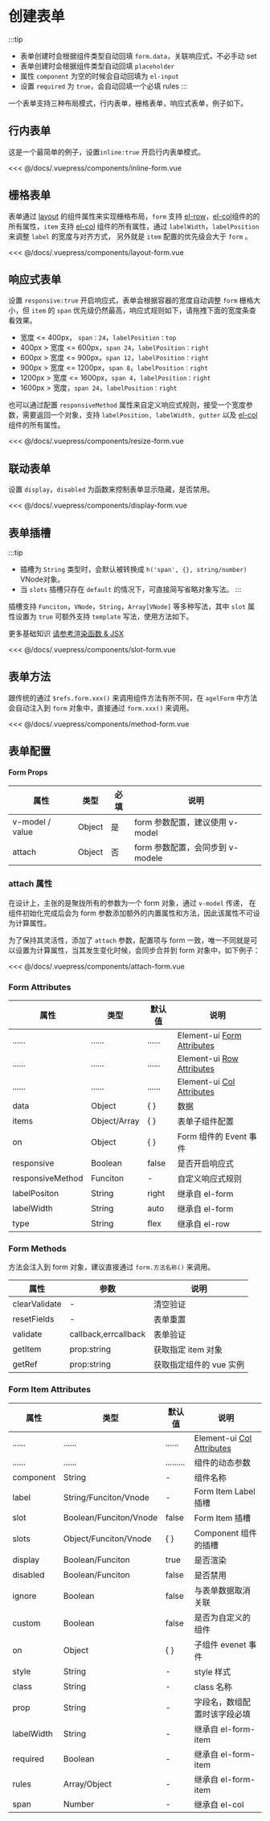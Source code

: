 # 创建表单

:::tip 
- 表单创建时会根据组件类型自动回填 `form.data`，关联响应式，不必手动 set 
- 表单创建时会根据组件类型自动回填 `placeholder`
- 属性 `component` 为空的时候会自动回填为 `el-input`
- 设置 `required` 为 `true`，会自动回填一个必填 rules
:::

一个表单支持三种布局模式，行内表单，栅格表单，响应式表单，例子如下。

## 行内表单 

这是一个最简单的例子，设置`inline:true` 开启行内表单模式。

<ClientOnly><inline-form/></ClientOnly>


<<< @/docs/.vuepress/components/inline-form.vue

## 栅格表单

表单通过 [layout](https://element.eleme.cn/#/zh-CN/component/layout#layout-bu-ju) 的组件属性来实现栅格布局，`form` 支持 [el-row](https://element.eleme.cn/#/zh-CN/component/layout#row-attributes)，[el-col](https://element.eleme.cn/#/zh-CN/component/layout#col-attributes)组件的的所有属性，`item` 支持 [el-col](https://element.eleme.cn/#/zh-CN/component/layout#col-attributes) 组件的所有属性，通过 `labelWidth`，`labelPosition` 来调整 `label` 的宽度与对齐方式， 另外就是 `item` 配置的优先级会大于 `form` 。

 
<ClientOnly><layout-form/></ClientOnly>

<<< @/docs/.vuepress/components/layout-form.vue

## 响应式表单

设置 `responsive:true` 开启响应式，表单会根据容器的宽度自动调整 `form` 栅格大小，但 `item` 的 `span` 优先级仍然最高，响应式规则如下，请拖拽下面的宽度条查看效果。

- 宽度 <= 400px， `span：24`，`labelPosition：top`
- 400px > 宽度 <= 600px，`span 24`，`labelPosition：right`
- 600px > 宽度 <= 900px，`span 12`，`labelPosition：right`
- 900px > 宽度 <= 1200px，`span 8`，`labelPosition：right`
- 1200px > 宽度 <= 1600px，`span 4`，`labelPosition：right`
- 1600px > 宽度，`span 24`，`labelPosition：right`

也可以通过配置 `responsiveMethod` 属性来自定义响应式规则，接受一个宽度参数，需要返回一个对象，支持 `labelPosition, labelWidth, gutter` 以及  [el-col](https://element.eleme.cn/#/zh-CN/component/layout#col-attributes) 组件的所有属性。

<ClientOnly><resize-form/></ClientOnly>

<<< @/docs/.vuepress/components/resize-form.vue

## 联动表单

设置 `display`，`disabled` 为函数来控制表单显示隐藏，是否禁用。

<ClientOnly><display-form/></ClientOnly>

<<< @/docs/.vuepress/components/display-form.vue

## 表单插槽

:::tip
- 插槽为 `String` 类型时，会默认被转换成 `h('span', {}, string/number)` VNode对象。
- 当 `slots` 插槽只存在 `default` 的情况下，可直接简写省略对象写法。
:::

插槽支持 `Funciton`，`VNode`，`String`，`Array[VNode]` 等多种写法，其中 `slot` 属性设置为 `true` 可额外支持 `template` 写法，使用方法如下。

更多基础知识 [请参考渲染函数 & JSX](https://cn.vuejs.org/v2/guide/render-function.html)

<ClientOnly><slot-form/></ClientOnly>

<<< @/docs/.vuepress/components/slot-form.vue

## 表单方法

跟传统的通过 `$refs.form.xxx()` 来调用组件方法有所不同，在 `agelForm` 中方法会自动注入到 `form` 对象中，直接通过 `form.xxx()` 来调用。

<ClientOnly><method-form/></ClientOnly>

<<< @/docs/.vuepress/components/method-form.vue


## 表单配置

#### Form Props

| 属性             | 类型   | 必填 | 说明                               |
| -----------     | ------ | ---- | --------------------------------  | 
| v-model / value | Object | 是   | form 参数配置，建议使用 v-model    | 
| attach          | Object | 否   | form 参数配置，会同步到 v-modele    | 

### attach 属性

在设计上，主张的是聚拢所有的参数为一个 form 对象，通过 `v-model` 传递， 在组件初始化完成后会为 form 参数添加额外的内置属性和方法，因此该属性不可设为计算属性。

为了保持其灵活性，添加了 `attach` 参数，配置项与 form 一致，唯一不同就是可以设置为计算属性，当其发生变化时候，会同步合并到 form 对象中，如下例子：

<ClientOnly><attach-form/></ClientOnly>

<<< @/docs/.vuepress/components/attach-form.vue

### Form Attributes


| 属性        | 类型         | 默认值  | 说明                                   | 
| ----------- | ------------ | ------ | ------------------------------------  |
| ......      | ......       | ...... | Element-ui [Form Attributes](https://element.eleme.cn/#/zh-CN/component/form#form-attributes)      | 
| ......      | ......       | ...... | Element-ui [Row Attributes](https://element.eleme.cn/#/zh-CN/component/layout#row-attributes)      | 
| ......      | ......       | ...... | Element-ui [Col Attributes](https://element.eleme.cn/#/zh-CN/component/layout#col-attributes)      |  
| data        | Object       | { }    | 数据                                  | 
| items       | Object/Array | { }    | 表单子组件配置                         | 
| on          | Object       | { }    | Form 组件的 Event 事件                | 
| responsive  | Boolean      | false  | 是否开启响应式      | 
| responsiveMethod | Funciton| -      | 自定义响应式规则      | 
| labelPositon| String       | right  | 继承自 el-form  |
| labelWidth  | String       | auto   | 继承自 el-form  | 
| type        | String       | flex   | 继承自 el-row   | 

### Form Methods

 方法会注入到 form 对象，建议直接通过 `form.方法名称()` 来调用。

| 属性          | 参数           |  说明                                   | 
| -----------   | ------------  |  ------------------------------------  | 
| clearValidate | -             |  清空验证                        |
| resetFields   | -             |  表单重置            | 
| validate      | callback,errcallback        |  表单验证                    |
| getItem       | prop:string     | 获取指定 item 对象  | 
| getRef        | prop:string     |  获取指定组件的 vue 实例  |


### Form Item Attributes


| 属性        | 类型         | 默认值  | 说明                                 | 
| ----------- | ------------  | ------ | ------------------------------------ |
| ......      | ......          | ...... |  Element-ui [Col Attributes](https://element.eleme.cn/#/zh-CN/component/layout#col-attributes)      |   
| ......      | ......          | .........   | 组件的动态参数      |
| component   | String          | -    | 组件名称                |
| label       | String/Funciton/Vnode          | -          | Form Item Label 插槽  |  
| slot        | Boolean/Funciton/Vnode  | false       | Form Item 插槽  | 
| slots       | Object/Funciton/Vnode   | { }         | Component 组件的插槽 | 
| display     | Boolean/Funciton| true        | 是否渲染                 | 
| disabled    | Boolean/Funciton| false        | 是否禁用              |
| ignore      | Boolean         | false       | 与表单数据取消关联  |  
| custom      | Boolean         | false       | 是否为自定义的组件             |  
| on          | Object          | { }         | 子组件 evenet 事件  |
| style       | String          | -           | style 样式         |
| class       | String          | -           | class 名称         |
| prop        | String          | -           | 字段名，数组配置时该字段必填    | 
| labelWidth  | String          | -           | 继承自 el-form-item  | 
| required    | Boolean         | -           | 继承自 el-form-item  |
| rules       | Array/Object    | -           | 继承自 el-form-item  |
| span        | Number          | -           | 继承自 el-col  |

